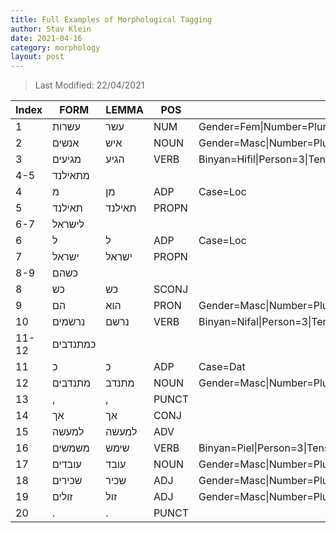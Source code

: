 ```yaml
---
title: Full Examples of Morphological Tagging
author: Stav Klein
date: 2021-04-16
category: morphology
layout: post
---
```


> Last Modified: 22/04/2021


| Index | FORM     | LEMMA  | POS   | Features                                                                             |
|-------|----------|--------|-------|--------------------------------------------------------------------------------------|
| 1     | עשרות    | עשר    | NUM   | Gender=Fem\|Number=Plur\|Definite=Constr                                             |
| 2     | אנשים    | איש    | NOUN  | Gender=Masc\|Number=Plur\|Definite=Indef                                             |
| 3     | מגיעים   | הגיע   | VERB  | Binyan=Hifil\|Person=3\|Tense=Present\|Root=נגע\|Voice=Act\|Gender=Masc\|Number=Plur |
| 4-5   | מתאילנד  |        |       |                                                                                      |
| 4     | מ        | מן     | ADP   | Case=Loc                                                                             |
| 5     | תאילנד   | תאילנד | PROPN |                                                                                      |
| 6-7   | לישראל   |        |       |                                                                                      |
| 6     | ל        | ל      | ADP   | Case=Loc                                                                             |
| 7     | ישראל    | ישראל  | PROPN |                                                                                      |
| 8-9   | כשהם     |        |       |                                                                                      |
| 8     | כש       | כש     | SCONJ |                                                                                      |
| 9     | הם       | הוא    | PRON  | Gender=Masc\|Number=Plur\|Person=3                                                   |
| 10    | נרשמים   | נרשם   | VERB  | Binyan=Nifal\|Person=3\|Tense=Present\|Root=רשמ\|Voice=Act\|Gender=Masc\|Number=Plur |
| 11-12 | כמתנדבים |        |       |                                                                                      |
| 11    | כ        | כ      | ADP   | Case=Dat                                                                             |
| 12    | מתנדבים  | מתנדב  | NOUN  | Gender=Masc\|Number=Plur\|Definite=Indef                                             |
| 13    | ,        | ,      | PUNCT |                                                                                      |
| 14    | אך       | אך     | CONJ  |                                                                                      |
| 15    | למעשה    | למעשה  | ADV   |                                                                                      |
| 16    | משמשים   | שימש   | VERB  | Binyan=Piel\|Person=3\|Tense=Present\|Root=שמש\|Voice=Act\|Gender=Masc\|Number=Plur  |
| 17    | עובדים   | עובד   | NOUN  | Gender=Masc\|Number=Plur\|Definite=Indef                                             |
| 18    | שכירים   | שכיר   | ADJ   | Gender=Masc\|Number=Plur\|Definite=Indef                                             |
| 19    | זולים    | זול    | ADJ   | Gender=Masc\|Number=Plur\|Definite=Indef                                             |
| 20    | .        | .      | PUNCT |                                                                                      |